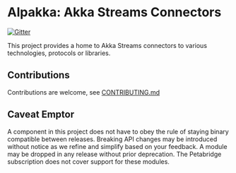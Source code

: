Alpakka: Akka Streams Connectors
================================

[![Gitter](https://badges.gitter.im/Join%20Chat.svg)](https://gitter.im/akkadotnet/AkkaStreams)

This project provides a home to Akka Streams connectors to various technologies, protocols or libraries.

Contributions
-------------

Contributions are welcome, see [CONTRIBUTING.md](https://github.com/akkadotnet/akka.net/blob/dev/CONTRIBUTING.md)

Caveat Emptor
-------------

A component in this project does not have to obey the rule of staying binary compatible between releases. Breaking API changes may be introduced without notice as we refine and simplify based on your feedback. A module may be dropped in any release without prior deprecation. The Petabridge subscription does not cover support for these modules.
